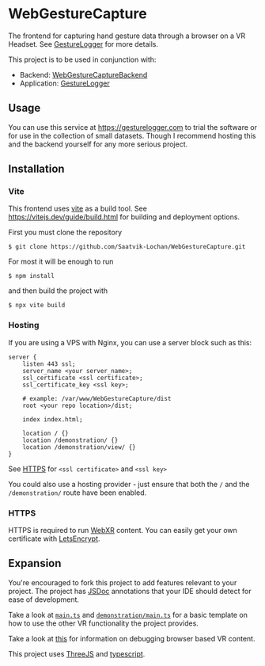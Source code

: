 # WebGestureCapture
The frontend for capturing hand gesture data through a browser on a VR Headset.
See [GestureLogger](https://github.com/Saatvik-Lochan/GestureLogger) for more 
details.

This project is to be used in conjunction with:
 - Backend: [WebGestureCaptureBackend](https://github.com/Saatvik-Lochan/WebGestureCaptureBackend)
 - Application: [GestureLogger](https://github.com/Saatvik-Lochan/GestureLogger)

## Usage
You can use this service at https://gesturelogger.com to trial the software or
for use in the collection of small datasets. Though I recommend hosting 
this and the backend yourself for any more serious project.

## Installation
### Vite
This frontend uses [vite](https://vitejs.dev/) as a build tool. See
https://vitejs.dev/guide/build.html for building and deployment options.

First you must clone the repository
```console
$ git clone https://github.com/Saatvik-Lochan/WebGestureCapture.git
```


For most it will be enough to run

```console
$ npm install
```

and then build the project with 

```console
$ npx vite build
```

### Hosting

If you are using a VPS with Nginx, you can use a server block such as this:
```nginx
server {
    listen 443 ssl;
    server_name <your server_name>;
    ssl_certificate <ssl certificate>;
    ssl_certificate_key <ssl key>;

    # example: /var/www/WebGestureCapture/dist
    root <your repo location>/dist;  

    index index.html;

    location / {}
    location /demonstration/ {}
    location /demonstration/view/ {}
}
```

See [HTTPS](#https) for `<ssl certificate>` and `<ssl key>`

You could also use a hosting provider - just ensure that both the `/` and the `/demonstration/` route have been enabled.

### HTTPS
HTTPS is required to run [WebXR](https://developer.mozilla.org/en-US/docs/Web/API/WebXR_Device_API) 
content. You can easily get your own certificate with [LetsEncrypt](https://letsencrypt.org/).

## Expansion
You're encouraged to fork this project to add features relevant to your 
project. The project has [JSDoc](https://jsdoc.app/) annotations that your
IDE should detect for ease of development.

Take a look at [`main.ts`](/src/main.ts) and [`demonstration/main.ts`](/src/demonstration/main.ts) for a
basic template on how to use the other VR functionality the project provides.

Take a look at [this](https://developer.oculus.com/documentation/web/browser-remote-debugging/) 
for information on debugging browser based VR content. 

This project uses [ThreeJS](https://threejs.org/) and [typescript](https://www.typescriptlang.org/).  
